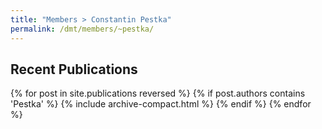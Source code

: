 ```yaml
---
title: "Members > Constantin Pestka"
permalink: /dmt/members/~pestka/
---
```


## Recent Publications

{% for post in site.publications reversed %}
  {% if post.authors contains 'Pestka' %}
    {% include archive-compact.html %}
  {% endif %}
{% endfor %}
